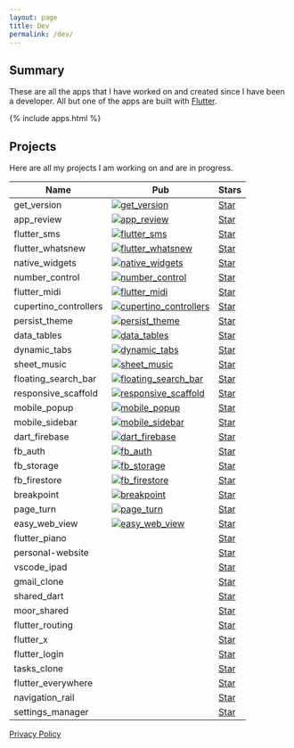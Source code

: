 ```yaml
---
layout: page
title: Dev
permalink: /dev/
---
```


<script async defer src="https://buttons.github.io/buttons.js"></script>

## Summary

These are all the apps that I have worked on and created since I have been a developer. All but one of the apps are built with [Flutter](https://flutter.dev).

{% include apps.html %}

## Projects

Here are all my projects I am working on and are in progress.

| Name                  | Pub                                                                                                                                | Stars                                                                                                                                                                                                                                                 |
|-----------------------|------------------------------------------------------------------------------------------------------------------------------------|-------------------------------------------------------------------------------------------------------------------------------------------------------------------------------------------------------------------------------------------------------|
| get_version           | [![get_version](https://img.shields.io/pub/v/get_version.svg)](https://pub.dev/packages/get_version)                               | <a class="github-button" href="https://github.com/fluttercommunity/get_version" data-icon="octicon-star" data-show-count="true" aria-label="Star fluttercommunity/https://github.com/fluttercommunity/get_version on GitHub">Star</a>                 |
| app_review            | [![app_review](https://img.shields.io/pub/v/app_review.svg)](https://pub.dev/packages/app_review)                                  | <a class="github-button" href="https://github.com/fluttercommunity/app_review" data-icon="octicon-star" data-show-count="true" aria-label="Star fluttercommunity/https://github.com/fluttercommunity/app_review on GitHub">Star</a>                   |
| flutter_sms           | [![flutter_sms](https://img.shields.io/pub/v/flutter_sms.svg)](https://pub.dev/packages/flutter_sms)                               | <a class="github-button" href="https://github.com/fluttercommunity/flutter_sms" data-icon="octicon-star" data-show-count="true" aria-label="Star fluttercommunity/https://github.com/fluttercommunity/flutter_sms on GitHub">Star</a>                 |
| flutter_whatsnew      | [![flutter_whatsnew](https://img.shields.io/pub/v/flutter_whatsnew.svg)](https://pub.dev/packages/flutter_whatsnew)                | <a class="github-button" href="https://github.com/fluttercommunity/flutter_whatsnew" data-icon="octicon-star" data-show-count="true" aria-label="Star fluttercommunity/https://github.com/fluttercommunity/flutter_whatsnew on GitHub">Star</a>       |
| native_widgets        | [![native_widgets](https://img.shields.io/pub/v/native_widgets.svg)](https://pub.dev/packages/native_widgets)                      | <a class="github-button" href="https://github.com/fluttercommunity/native_widgets" data-icon="octicon-star" data-show-count="true" aria-label="Star fluttercommunity/https://github.com/fluttercommunity/native_widgets on GitHub">Star</a>           |
| number_control        | [![number_control](https://img.shields.io/pub/v/number_control.svg)](https://pub.dev/packages/number_control)                      | <a class="github-button" href="https://github.com/rodydavis/plugins/tree/master/packages/number_control" data-icon="octicon-star" data-show-count="true" aria-label="Star rodydavis/plugins on GitHub">Star</a>                                       |
| flutter_midi          | [![flutter_midi](https://img.shields.io/pub/v/flutter_midi.svg)](https://pub.dev/packages/flutter_midi)                            | <a class="github-button" href="https://github.com/rodydavis/plugins/tree/master/packages/flutter_midi" data-icon="octicon-star" data-show-count="true" aria-label="Star rodydavis/plugins on GitHub">Star</a>                                         |
| cupertino_controllers | [![cupertino_controllers](https://img.shields.io/pub/v/cupertino_controllers.svg)](https://pub.dev/packages/cupertino_controllers) | <a class="github-button" href="https://github.com/rodydavis/plugins/tree/master/packages/cupertino_controllers" data-icon="octicon-star" data-show-count="true" aria-label="Star rodydavis/plugins on GitHub">Star</a>                                |
| persist_theme         | [![persist_theme](https://img.shields.io/pub/v/persist_theme.svg)](https://pub.dev/packages/persist_theme)                         | <a class="github-button" href="https://github.com/rodydavis/persist_theme" data-icon="octicon-star" data-show-count="true" aria-label="Star rodydavis/https://github.com/rodydavis/persist_theme on GitHub">Star</a>                                  |
| data_tables           | [![data_tables](https://img.shields.io/pub/v/data_tables.svg)](https://pub.dev/packages/data_tables)                               | <a class="github-button" href="https://github.com/rodydavis/plugins/tree/master/packages/data_tables" data-icon="octicon-star" data-show-count="true" aria-label="Star rodydavis/plugins on GitHub">Star</a>                                          |
| dynamic_tabs          | [![dynamic_tabs](https://img.shields.io/pub/v/dynamic_tabs.svg)](https://pub.dev/packages/dynamic_tabs)                            | <a class="github-button" href="https://github.com/rodydavis/plugins/tree/master/packages/dynamic_tabs" data-icon="octicon-star" data-show-count="true" aria-label="Star rodydavis/plugins on GitHub">Star</a>                                         |
| sheet_music           | [![sheet_music](https://img.shields.io/pub/v/sheet_music.svg)](https://pub.dev/packages/sheet_music)                               | <a class="github-button" href="https://github.com/rodydavis/plugins/tree/master/packages/sheet_music" data-icon="octicon-star" data-show-count="true" aria-label="Star rodydavis/plugins on GitHub">Star</a>                                          |
| floating_search_bar   | [![floating_search_bar](https://img.shields.io/pub/v/floating_search_bar.svg)](https://pub.dev/packages/floating_search_bar)       | <a class="github-button" href="https://github.com/rodydavis/plugins/tree/master/packages/floating_search_bar" data-icon="octicon-star" data-show-count="true" aria-label="Star rodydavis/plugins on GitHub">Star</a>                                  |
| responsive_scaffold   | [![responsive_scaffold](https://img.shields.io/pub/v/responsive_scaffold.svg)](https://pub.dev/packages/responsive_scaffold)       | <a class="github-button" href="https://github.com/fluttercommunity/responsive_scaffold" data-icon="octicon-star" data-show-count="true" aria-label="Star fluttercommunity/https://github.com/fluttercommunity/responsive_scaffold on GitHub">Star</a> |
| mobile_popup          | [![mobile_popup](https://img.shields.io/pub/v/mobile_popup.svg)](https://pub.dev/packages/mobile_popup)                            | <a class="github-button" href="https://github.com/rodydavis/plugins/tree/master/packages/mobile_popup" data-icon="octicon-star" data-show-count="true" aria-label="Star rodydavis/plugins on GitHub">Star</a>                                         |
| mobile_sidebar        | [![mobile_sidebar](https://img.shields.io/pub/v/mobile_sidebar.svg)](https://pub.dev/packages/mobile_sidebar)                      | <a class="github-button" href="https://github.com/rodydavis/plugins/tree/master/packages/mobile_sidebar" data-icon="octicon-star" data-show-count="true" aria-label="Star rodydavis/plugins on GitHub">Star</a>                                       |
| dart_firebase         | [![dart_firebase](https://img.shields.io/pub/v/dart_firebase.svg)](https://pub.dev/packages/dart_firebase)                         | <a class="github-button" href="https://github.com/rodydavis/dart_firebase" data-icon="octicon-star" data-show-count="true" aria-label="Star rodydavis/https://github.com/rodydavis/dart_firebase on GitHub">Star</a>                                  |
| fb_auth               | [![fb_auth](https://img.shields.io/pub/v/fb_auth.svg)](https://pub.dev/packages/fb_auth)                                           | <a class="github-button" href="https://github.com/rodydavis/fb_auth" data-icon="octicon-star" data-show-count="true" aria-label="Star rodydavis/https://github.com/rodydavis/fb_auth on GitHub">Star</a>                                              |
| fb_storage            | [![fb_storage](https://img.shields.io/pub/v/fb_storage.svg)](https://pub.dev/packages/fb_storage)                                  | <a class="github-button" href="https://github.com/rodydavis/fb_storage" data-icon="octicon-star" data-show-count="true" aria-label="Star rodydavis/https://github.com/rodydavis/fb_storage on GitHub">Star</a>                                        |
| fb_firestore          | [![fb_firestore](https://img.shields.io/pub/v/fb_firestore.svg)](https://pub.dev/packages/fb_firestore)                            | <a class="github-button" href="https://github.com/rodydavis/fb_firestore" data-icon="octicon-star" data-show-count="true" aria-label="Star rodydavis/https://github.com/rodydavis/fb_firestore on GitHub">Star</a>                                    |
| breakpoint            | [![breakpoint](https://img.shields.io/pub/v/breakpoint.svg)](https://pub.dev/packages/breakpoint)                                  | <a class="github-button" href="https://github.com/fluttercommunity/breakpoint" data-icon="octicon-star" data-show-count="true" aria-label="Star rodydavis/https://github.com/fluttercommunity/breakpoint on GitHub">Star</a>                          |
| page_turn             | [![page_turn](https://img.shields.io/pub/v/page_turn.svg)](https://pub.dev/packages/page_turn)                                     | <a class="github-button" href="https://github.com/rodydavis/page_turn" data-icon="octicon-star" data-show-count="true" aria-label="Star rodydavis/https://github.com/rodydavis/page_turn on GitHub">Star</a>                                          |
| easy_web_view         | [![easy_web_view](https://img.shields.io/pub/v/easy_web_view.svg)](https://pub.dev/packages/easy_web_view)                         | <a class="github-button" href="https://github.com/rodydavis/easy_web_view" data-icon="octicon-star" data-show-count="true" aria-label="Star rodydavis/https://github.com/rodydavis/easy_web_view on GitHub">Star</a>                                  |
| flutter_piano         |                                                                                                                                    | <a class="github-button" href="https://github.com/rodydavis/flutter_piano" data-icon="octicon-star" data-show-count="true" aria-label="Star rodydavis/https://github.com/rodydavis/flutter_piano on GitHub">Star</a>                                  |
| personal-website      |                                                                                                                                    | <a class="github-button" href="https://github.com/rodydavis/personal-website" data-icon="octicon-star" data-show-count="true" aria-label="Star rodydavis/https://github.com/rodydavis/personal-website on GitHub">Star</a>                            |
| vscode_ipad           |                                                                                                                                    | <a class="github-button" href="https://github.com/rodydavis/vscode_ipad" data-icon="octicon-star" data-show-count="true" aria-label="Star rodydavis/https://github.com/rodydavis/vscode_ipad on GitHub">Star</a>                                      |
| gmail_clone           |                                                                                                                                    | <a class="github-button" href="https://github.com/rodydavis/gmail_clone" data-icon="octicon-star" data-show-count="true" aria-label="Star rodydavis/https://github.com/rodydavis/gmail_clone on GitHub">Star</a>                                      |
| shared_dart           |                                                                                                                                    | <a class="github-button" href="https://github.com/rodydavis/shared_dart" data-icon="octicon-star" data-show-count="true" aria-label="Star rodydavis/https://github.com/rodydavis/shared_dart on GitHub">Star</a>                                      |
| moor_shared           |                                                                                                                                    | <a class="github-button" href="https://github.com/rodydavis/moor_shared" data-icon="octicon-star" data-show-count="true" aria-label="Star rodydavis/https://github.com/rodydavis/moor_shared on GitHub">Star</a>                                      |
| flutter_routing       |                                                                                                                                    | <a class="github-button" href="https://github.com/rodydavis/flutter_routing" data-icon="octicon-star" data-show-count="true" aria-label="Star rodydavis/https://github.com/rodydavis/flutter_routing on GitHub">Star</a>                              |
| flutter_x             |                                                                                                                                    | <a class="github-button" href="https://github.com/rodydavis/flutter_x" data-icon="octicon-star" data-show-count="true" aria-label="Star rodydavis/https://github.com/rodydavis/flutter_x on GitHub">Star</a>                                          |
| flutter_login         |                                                                                                                                    | <a class="github-button" href="https://github.com/rodydavis/flutter_login" data-icon="octicon-star" data-show-count="true" aria-label="Star rodydavis/https://github.com/rodydavis/flutter_login on GitHub">Star</a>                                  |
| tasks_clone           |                                                                                                                                    | <a class="github-button" href="https://github.com/rodydavis/tasks_clone" data-icon="octicon-star" data-show-count="true" aria-label="Star rodydavis/https://github.com/rodydavis/tasks_clone on GitHub">Star</a>                                      |
| flutter_everywhere    |                                                                                                                                    | <a class="github-button" href="https://github.com/rodydavis/flutter_everywhere" data-icon="octicon-star" data-show-count="true" aria-label="Star rodydavis/https://github.com/rodydavis/flutter_everywhere on GitHub">Star</a>                        |
| navigation_rail    |                                                                                                                                    | <a class="github-button" href="https://github.com/rodydavis/navigation_rail" data-icon="octicon-star" data-show-count="true" aria-label="Star rodydavis/https://github.com/rodydavis/navigation_rail on GitHub">Star</a>                        |
| settings_manager    |                                                                                                                                    | <a class="github-button" href="https://github.com/rodydavis/settings_manager" data-icon="octicon-star" data-show-count="true" aria-label="Star rodydavis/https://github.com/rodydavis/settings_manager on GitHub">Star</a>                        |

[Privacy Policy](/privacy/index.html)
